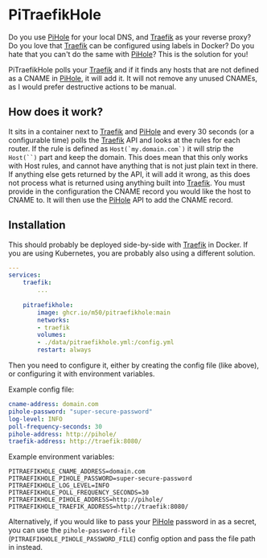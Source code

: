 # PiTraefikHole

Do you use [PiHole] for your local DNS, and [Traefik] as your reverse proxy? Do you love that [Traefik] can be configured using labels in Docker? Do you hate that you can't do the same with [PiHole]? This is the solution for you!

PiTraefikHole polls your [Traefik] and if it finds any hosts that are not defined as a CNAME in [PiHole], it will add it. It will not remove any unused CNAMEs, as I would prefer destructive actions to be manual.

## How does it work?

It sits in a container next to [Traefik] and [PiHole] and every 30 seconds (or a configurable time) polls the [Traefik] API and looks at the rules for each router. If the rule is defined as ``Host(`my.domain.com`)`` it will strip the ```Host(``)``` part and keep the domain. This does mean that this only works with Host rules, and cannot have anything that is not just plain text in there. If anything else gets returned by the API, it will add it wrong, as this does not process what is returned using anything built into [Traefik]. You must provide in the configuration the CNAME record you would like the host to CNAME to. It will then use the [PiHole] API to add the CNAME record.

## Installation

This should probably be deployed side-by-side with [Traefik] in Docker. If you are using Kubernetes, you are probably also using a different solution.

```yml
---
services:
    traefik:
        ...
    
    pitraefikhole:
        image: ghcr.io/m50/pitraefikhole:main
        networks:
        - traefik
        volumes:
        - ./data/pitraefikhole.yml:/config.yml
        restart: always
```

Then you need to configure it, either by creating the config file (like above), or configuring it with environment variables.

Example config file:

```yaml
cname-address: domain.com
pihole-password: "super-secure-password"
log-level: INFO
poll-frequency-seconds: 30
pihole-address: http://pihole/
traefik-address: http://traefik:8080/
```

Example environment variables:

```env
PITRAEFIKHOLE_CNAME_ADDRESS=domain.com
PITRAEFIKHOLE_PIHOLE_PASSWORD=super-secure-password
PITRAEFIKHOLE_LOG_LEVEL=INFO
PITRAEFIKHOLE_POLL_FREQUENCY_SECONDS=30
PITRAEFIKHOLE_PIHOLE_ADDRESS=http://pihole/
PITRAEFIKHOLE_TRAEFIK_ADDRESS=http://traefik:8080/
```

Alternatively, if you would like to pass your [PiHole] password in as a secret, you can use the `pihole-password-file` (`PITRAEFIKHOLE_PIHOLE_PASSWORD_FILE`) config option and pass the file path in instead.

[PiHole]: https://pi-hole.net/
[Traefik]: https://traefik.io/traefik/
